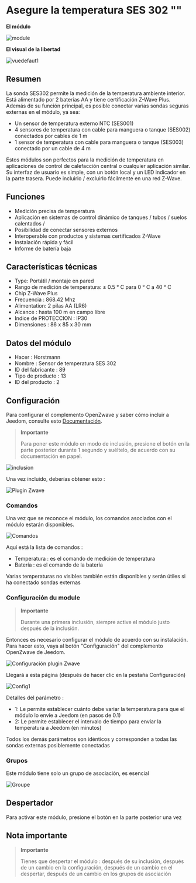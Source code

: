 # Asegure la temperatura SES 302 ""

**El módulo**

![module](images/secure.ses302/module.jpg)

**El visual de la libertad**

![vuedefaut1](images/secure.ses302/vuedefaut1.jpg)

## Resumen

La sonda SES302 permite la medición de la temperatura ambiente interior. Está alimentado por 2 baterías AA y tiene certificación Z-Wave Plus. Además de su función principal, es posible conectar varias sondas seguras externas en el módulo, ya sea:

-   Un sensor de temperatura externo NTC (SES001)
-   4 sensores de temperatura con cable para manguera o tanque (SES002) conectados por cables de 1 m
-   1 sensor de temperatura con cable para manguera o tanque (SES003) conectado por un cable de 4 m

Estos módulos son perfectos para la medición de temperatura en aplicaciones de control de calefacción central o cualquier aplicación similar. Su interfaz de usuario es simple, con un botón local y un LED indicador en la parte trasera. Puede incluirlo / excluirlo fácilmente en una red Z-Wave.

## Funciones

-   Medición precisa de temperatura
-   Aplicación en sistemas de control dinámico de tanques / tubos / suelos calentados /
-   Posibilidad de conectar sensores externos
-   Interoperable con productos y sistemas certificados Z-Wave
-   Instalación rápida y fácil
-   Informe de batería baja

## Características técnicas

-   Type: Portátil / montaje en pared
-   Rango de medición de temperatura: ± 0.5 ° C para 0 ° C a 40 ° C
-   Chip Z-Wave Plus
-   Frecuencia : 868.42 Mhz
-   Alimentation: 2 pilas AA (LR6)
-   Alcance : hasta 100 m en campo libre
-   Indice de PROTECCION : IP30
-   Dimensiones : 86 x 85 x 30 mm

## Datos del módulo

-   Hacer : Horstmann
-   Nombre : Sensor de temperatura SES 302
-   ID del fabricante : 89
-   Tipo de producto : 13
-   ID del producto : 2

## Configuración

Para configurar el complemento OpenZwave y saber cómo incluir a Jeedom, consulte esto [Documentación](https://doc.jeedom.com/es_ES/plugins/automation%20protocol/openzwave/).

> **Importante**
>
> Para poner este módulo en modo de inclusión, presione el botón en la parte posterior durante 1 segundo y suéltelo, de acuerdo con su documentación en papel.

![inclusion](images/secure.ses302/inclusion.jpg)

Una vez incluido, deberías obtener esto :

![Plugin Zwave](images/secure.ses302/information.jpg)

### Comandos

Una vez que se reconoce el módulo, los comandos asociados con el módulo estarán disponibles.

![Comandos](images/secure.ses302/commandes.jpg)

Aquí está la lista de comandos :

-   Temperatura : es el comando de medición de temperatura
-   Batería : es el comando de la batería

Varias temperaturas no visibles también están disponibles y serán útiles si ha conectado sondas externas

### Configuración du module

> **Importante**
>
> Durante una primera inclusión, siempre active el módulo justo después de la inclusión.

Entonces es necesario configurar el módulo de acuerdo con su instalación. Para hacer esto, vaya al botón "Configuración" del complemento OpenZwave de Jeedom.

![Configuración plugin Zwave](images/plugin/bouton_configuration.jpg)

Llegará a esta página (después de hacer clic en la pestaña Configuración)

![Config1](images/secure.ses302/config1.jpg)

Detalles del parámetro :

-   1: Le permite establecer cuánto debe variar la temperatura para que el módulo lo envíe a Jeedom (en pasos de 0.1)
-   2: Le permite establecer el intervalo de tiempo para enviar la temperatura a Jeedom (en minutos)

Todos los demás parámetros son idénticos y corresponden a todas las sondas externas posiblemente conectadas

### Grupos

Este módulo tiene solo un grupo de asociación, es esencial

![Groupe](images/secure.ses302/groupe.jpg)

## Despertador

Para activar este módulo, presione el botón en la parte posterior una vez

## Nota importante

> **Importante**
>
> Tienes que despertar el módulo : después de su inclusión, después de un cambio en la configuración, después de un cambio en el despertar, después de un cambio en los grupos de asociación
